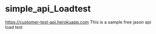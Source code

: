 # simple_api_Loadtest
https://customer-test-api.herokuapp.com
This is a sample free jason api load test
